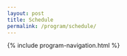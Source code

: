 ```yaml
---
layout: post
title: Schedule
permalink: /program/schedule/
---
```


{% include program-navigation.html %}
